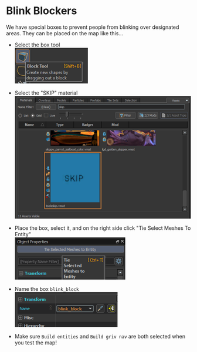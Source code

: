 # Blink Blockers

We have special boxes to prevent people from blinking over designated areas. They can be placed on the map like this...

 * Select the box tool  
  ![Box tool](/docs/blink/boxtool.png)
 * Select the "SKIP" material  
  ![SKIP material](/docs/blink/materials.png)

 * Place the box, select it, and on the right side click "Tie Select Meshes To Entity"  
  ![Entity binding](/docs/blink/entity.png)

 * Name the box `blink_block`  
  ![Name it](/docs/blink/name.png)

 * Make sure `Build entities` and `Build griv nav` are both selected when you test the map!
